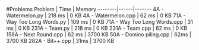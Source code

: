 #Problems
Problem | Time | Memory
--------|------|-------
4A - Watermelon.py | 218 ms | 0 KB
4A - Watermelon.cpp | 62 ms | 0 KB
71A - Way Too Long Words.py | 109 ms | 0 KB
71A - Way Too Long Words.cpp | 31 ms | 0 KB
231A - Team.py | 218 ms | 0 KB
231A - Team.cpp | 62 ms | 0 KB
158A - Next Round.cpp | 62 ms | 3700 KB
50A - Domino piling.cpp | 62ms | 3700 KB
282A - Bit++.cpp | 31ms | 3700 KB
